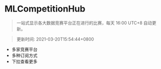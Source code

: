# MLCompetitionHub

> 一站式显示各大数据竞赛平台正在进行的比赛，每天 16:00 UTC+8 自动更新。
  
> 更新时间: 2021-03-20T15:54:44+0800 

* 多家竞赛平台
* 多种订阅方式
* 下拉查看更多